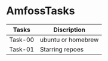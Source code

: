 # AmfossTasks
| Tasks         | Discription   |
| ------------- | ------------- |
| Task-00  | ubuntu or homebrew |
| Task-01  | Starring repoes  |




